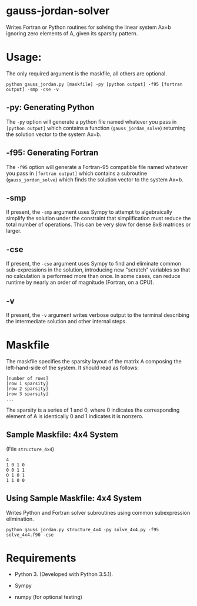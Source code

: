 # gauss-jordan-solver

Writes Fortran or Python routines for solving the linear system Ax=b ignoring zero elements of A, given its sparsity pattern.

# Usage:

The only required argument is the maskfile, all others are optional.

```
python gauss_jordan.py [maskfile] -py [python output] -f95 [fortran output] -smp -cse -v
```

## -py: Generating Python

The ```-py``` option will generate a python file named whatever you pass in ```[python output]``` which contains a function (```gauss_jordan_solve```) returning the solution vector to the system Ax=b.

## -f95: Generating Fortran

The ```-f95``` option will generate a Fortran-95 compatible file named whatever you pass in ```[fortran output]``` which contains a subroutine (```gauss_jordan_solve```) which finds the solution vector to the system Ax=b.

## -smp

If present, the ```-smp``` argument uses Sympy to attempt to algebraically simplify the solution under the constraint that simplification must reduce the total number of operations. This can be very slow for dense 8x8 matrices or larger.

## -cse

If present, the ```-cse``` argument uses Sympy to find and eliminate common sub-expressions in the solution, introducing new "scratch" variables so that no calculation is performed more than once. In some cases, can reduce runtime by nearly an order of magnitude (Fortran, on a CPU).

## -v

If present, the ```-v``` argument writes verbose output to the terminal describing the intermediate solution and other internal steps.

# Maskfile

The maskfile specifies the sparsity layout of the matrix A composing the left-hand-side of the system. It should read as follows:

```
[number of rows]
[row 1 sparsity]
[row 2 sparsity]
[row 3 sparsity]
...
```

The sparsity is a series of 1 and 0, where 0 indicates the corresponding element of A is identically 0 and 1 indicates it is nonzero.

## Sample Maskfile: 4x4 System

(File ```structure_4x4```)

```
4
1 0 1 0
0 0 1 1
0 1 0 1
1 1 0 0
```

## Using Sample Maskfile: 4x4 System

Writes Python and Fortran solver subroutines using common subexpression elimination.

```
python gauss_jordan.py structure_4x4 -py solve_4x4.py -f95 solve_4x4.f90 -cse
```

# Requirements

* Python 3. (Developed with Python 3.5.1).

* Sympy

* numpy (for optional testing)